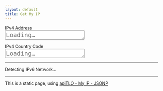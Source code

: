 ```yaml
---
layout: default
title: Get My IP
---
```


<p style="margin-bottom: 0;">IPv4 Address</p>

<textarea rows="1" id="ipv4" readonly="readonly" style="font-size: 20px" placeholder="Loading…"></textarea>

<p style="margin-bottom: 0;">IPv4 Country Code</p>

<textarea rows="1" id="ipv4country" readonly="readonly" style="font-size: 20px" placeholder="Loading…"></textarea>

<hr />

<p id="checkingipv6">Detecting IPv6 Network…</p>

<div id="ipv6area" style="display: none;">

<p style="margin-bottom: 0;">IPv6 Address</p>

<textarea rows="1" id="ipv6" readonly="readonly" style="font-size: 20px"></textarea>

<p style="margin-bottom: 0;">IPv6 Country Code</p>

<textarea rows="1" id="ipv6country" readonly="readonly" style="font-size: 20px"></textarea>

</div>

<div id="noipv6" style="display: none;">

<p>Not support IPv6, no IPv6 address can be found.</p>

</div>

<hr />

This is a static page, using [apiTLO - My IP - JSONP]()

<script>
$.ajax({
	type: 'GET',
	url: 'https://api.tlo.xyz/myip/jsonp.php',
	dataType: 'jsonp',
	crossDomain: true
}).done(function(response){
	ipv4 = response.ip;
	$("#ipv4").text(response.ip);
	$("#ipv4country").text(response.country);
	$.ajax({
		type: 'GET',
		url: 'https://ipv6-api.tlo.xyz/myip/jsonp.php',
		dataType: 'jsonp',
		crossDomain: true
	}).done(function(response){
		$("#checkingipv6").hide();
		if(ipv4 == response.ip){
			$("#noipv6").show();
		} else {
			$("#noipv6").hide();
			$("#ipv6area").show();
			$("#ipv6").text(response.ip);
			$("#ipv6country").text(response.country);
		}
	}).fail(function(error){
		console.log(error.statusText);
	});
}).fail(function(error){
	console.log(error.statusText);
});
</script>
